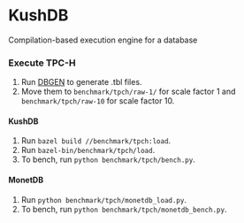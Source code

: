 # KushDB
Compilation-based execution engine for a database

### Execute TPC-H
1. Run [DBGEN](https://github.com/electrum/tpch-dbgen) to generate .tbl files.
2. Move them to `benchmark/tpch/raw-1/` for scale factor 1 and
   `benchmark/tpch/raw-10` for scale factor 10.

#### KushDB
1. Run `bazel build //benchmark/tpch:load`.
2. Run `bazel-bin/benchmark/tpch/load`.
3. To bench, run `python benchmark/tpch/bench.py`.

#### MonetDB
1. Run `python benchmark/tpch/monetdb_load.py`.
3. To bench, run `python benchmark/tpch/monetdb_bench.py`.
